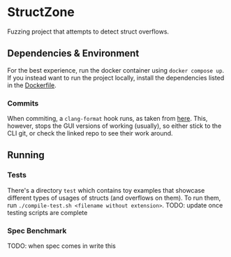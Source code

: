 # StructZone

Fuzzing project that attempts to detect struct overflows.

## Dependencies & Environment

For the best experience, run the docker container using `docker compose up`. If you instead want to
 run the project locally, install the dependencies listed in the [Dockerfile](./docker/Dockerfile). 

### Commits

When commiting, a `clang-format` hook runs, as taken from [here](https://github.com/barisione/clang-format-hooks).
 This, however, stops the GUI versions of working (usually), so either stick to the CLI git, or
 check the linked repo to see their work around.

## Running

### Tests

There's a directory `test` which contains toy examples that showcase different types of usages of
 structs (and overflows on them). To run them, run `./compile-test.sh <filename without extension>`.
 TODO: update once testing scripts are complete

### Spec Benchmark

TODO: when spec comes in write this
